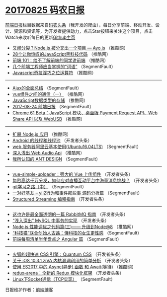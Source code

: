 # [20170825 码农日报](http://hao.caibaojian.com/date/2017/08/25)

[前端日报](http://caibaojian.com/c/news)栏目数据来自[码农头条](http://hao.caibaojian.com/)（我开发的爬虫），每日分享前端、移动开发、设计、资源和资讯等，为开发者提供动力，点击Star按钮来关注这个项目，点击Watch来收听每日的更新[Github主页](https://github.com/kujian/frontendDaily)
* [又闹分裂？Node.js 被分叉出一个项目 — Ayo.js](http://hao.caibaojian.com/49118.html) （推酷网）
* [28个让你惊叹的JavaScript黑科技代码](http://hao.caibaojian.com/49119.html) （推酷网）
* [前端 101：给不了解前端的同学讲前端](http://hao.caibaojian.com/49113.html) （推酷网）
* [几个前端工程师应当掌握的“词语”](http://hao.caibaojian.com/49097.html) （SegmentFault）
* [Javascript奇技淫巧之位运算符](http://hao.caibaojian.com/49120.html) （推酷网）

***
* [Ajax的全面总结](http://hao.caibaojian.com/49095.html) （SegmentFault）
* [vue组件之间的通信（一）](http://hao.caibaojian.com/49109.html) （推酷网）
* [JavaScript数据类型的存储](http://hao.caibaojian.com/49112.html) （推酷网）
* [2017-08-24 前端日报](http://hao.caibaojian.com/49105.html) （SegmentFault）
* [Chrome 61 Beta：JavaScript 模块、桌面版 Payment Request API、Web Share API 以及 WebUSB](http://hao.caibaojian.com/49110.html) （推酷网）

***
* [扩展 Node.js 应用](http://hao.caibaojian.com/49111.html) （推酷网）
* [Android 的线程和线程池](http://hao.caibaojian.com/49157.html) （开发者头条）
* [web 服务器阿里云基本使用(Ubuntu16.04LTS)](http://hao.caibaojian.com/49107.html) （SegmentFault）
* [深入浅出 Web Audio Api](http://hao.caibaojian.com/49116.html) （推酷网）
* [我所认知的 ANT DESIGN](http://hao.caibaojian.com/49108.html) （SegmentFault）

***
* [vue-simple-uploader：强大的 Vue 上传组件](http://hao.caibaojian.com/49151.html) （开发者头条）
* [每秒高达千万分发，如何应对直播互动平台中海量消息挑战？](http://hao.caibaojian.com/49131.html) （开发者头条）
* [git学习之路（中）](http://hao.caibaojian.com/49100.html) （SegmentFault）
* [一对好基友 &#8211; yii2行为和事件那些事 源码分析篇](http://hao.caibaojian.com/49133.html) （SegmentFault）
* [Structured Streaming 编程指南](http://hao.caibaojian.com/49153.html) （开发者头条）

***
* [这也许是最全面透彻的一篇 RabbitMQ 指南](http://hao.caibaojian.com/49141.html) （开发者头条）
* [“浅入深出” MySQL 中事务的实现](http://hao.caibaojian.com/49142.html) （开发者头条）
* [Node.js 性能调优之代码篇(三)—— 升级到Node@8](http://hao.caibaojian.com/49114.html) （推酷网）
* [“科技猫”联合创始人古茜：懂科技的女生更性感](http://hao.caibaojian.com/49104.html) （SegmentFault）
* [前端每周清单半年盘点之 Angular 篇](http://hao.caibaojian.com/49094.html) （SegmentFault）

***
* [火狐的超快速 CSS 引擎：Quantum CSS](http://hao.caibaojian.com/49144.html) （开发者头条）
* [关于 iOS 10.3.1 ziVA 内核漏洞利用的简单分析](http://hao.caibaojian.com/49158.html) （开发者头条）
* [使用 ES2017 中的 Async(异步) 函数 和 Await(等待)](http://hao.caibaojian.com/49117.html) （推酷网）
* [redux-arena：全新的 Redux 模块化框架](http://hao.caibaojian.com/49148.html) （开发者头条）
* [Linux下Socket通信（TCP实现）](http://hao.caibaojian.com/49098.html) （SegmentFault）

日报维护作者：[前端博客](http://caibaojian.com/) 